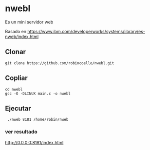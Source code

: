 # nwebl
Es un mini servidor web

Basado en https://www.ibm.com/developerworks/systems/library/es-nweb/index.html


## Clonar 
```
git clone https://github.com/robincoello/nwebl.git
```

## Copliar
```
cd nwebl
gcc -O -DLINUX main.c -o nwebl
```

## Ejecutar
```
 ./nweb 8181 /home/robin/nweb 

```

### ver resultado 
http://0.0.0.0:8181/index.html
